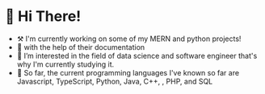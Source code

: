 # 👋 __Hi There!__ 
- ⚒ I'm currently working on some of my MERN and python projects!
- 📃 with the help of their documentation
- 👀 I’m interested in the field of data science and software engineer that's why I'm currently studying it.
- 📖 So far, the current programming languages I've known so far are Javascript, TypeScript, Python, Java, C++, , PHP, and SQL
  

<!---
AnthonyFrank-Ordonez/AnthonyFrank-Ordonez is a ✨ special ✨ repository because its `README.md` (this file) appears on your GitHub profile.
You can click the Preview link to take a look at your changes.
--->
